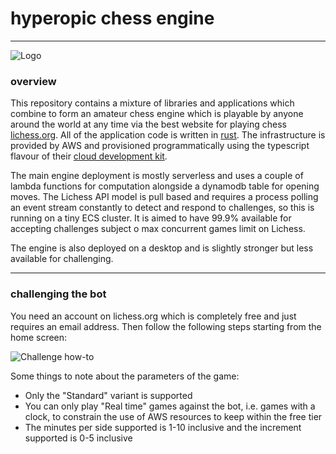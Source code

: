 # hyperopic chess engine

---

![Logo](https://th0masb-public-assets.s3.eu-west-2.amazonaws.com/hyperopic-512.png)

### overview

This repository contains a mixture of libraries and applications which combine
to form an amateur chess engine which is playable by anyone around the world at
any time via the best website for playing chess [lichess.org](lichess.org). All
of the application code is written in [rust](rust-lang.org). The infrastructure
is provided by AWS and provisioned programmatically using the typescript flavour
of their [cloud development kit](https://aws.amazon.com/cdk/).

The main engine deployment is mostly serverless and uses a couple of lambda
functions for computation alongside a dynamodb table for opening moves. The
Lichess API model is pull based and requires a process polling an event stream
constantly to detect and respond to challenges, so this is running on a tiny ECS
cluster. It is aimed to have 99.9% available for accepting challenges subject o
max concurrent games limit on Lichess.

The engine is also deployed on a desktop and is slightly stronger but less
available for challenging.

---

### challenging the bot

You need an account on lichess.org which is completely free and just requires an
email address. Then follow the following steps starting from the home screen:

![Challenge how-to](https://th0masb-public-assets.s3.eu-west-2.amazonaws.com/myopic-challenge-how-to.gif)

Some things to note about the parameters of the game:

- Only the "Standard" variant is supported
- You can only play "Real time" games against the bot, i.e. games with a clock,
  to constrain the use of AWS resources to keep within the free tier
- The minutes per side supported is 1-10 inclusive and the increment supported
  is 0-5 inclusive 
